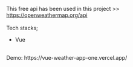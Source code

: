 This free api has been used in this project >> https://openweathermap.org/api
<br>
<br>
Tech stacks;
* Vue
<br>
Demo: https://vue-weather-app-one.vercel.app/
